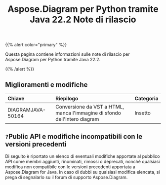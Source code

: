 ﻿---
title: Aspose.Diagram per Python tramite Java 22.2 Note di rilascio
type: docs
weight: 26
url: /it/java/aspose-diagram-for-python-via-java-22-2-release-notes/
---
{{% alert color="primary" %}}

Questa pagina contiene informazioni sulle note di rilascio per Aspose.Diagram per Python tramite Java 22.2.

{{% /alert %}}
## **Miglioramenti e modifiche**  ##

|**Chiave**|**Riepilogo**|**Categoria**|
|:- |:- |:- |
|DIAGRAMJAVA-50164|Conversione da VST a HTML, manca l'immagine di sfondo dell'intero diagram|Insetto|

## `?`**Public API e modifiche incompatibili con le versioni precedenti**
Di seguito è riportato un elenco di eventuali modifiche apportate al pubblico API come membri aggiunti, rinominati, rimossi o deprecati, nonché qualsiasi modifica non compatibile con le versioni precedenti apportata a Aspose.Diagram for Java. In caso di dubbi su qualsiasi modifica elencata, si prega di segnalarlo su il forum di supporto Aspose.Diagram.





